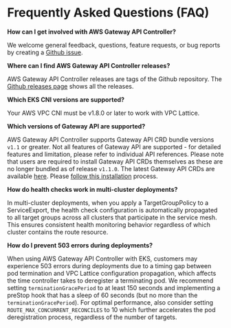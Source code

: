 # Frequently Asked Questions (FAQ)



**How can I get involved with AWS Gateway API Controller?**

We welcome general feedback, questions, feature requests, or bug reports by creating a [Github issue](https://github.com/aws/aws-application-networking-k8s/issues/new).

**Where can I find AWS Gateway API Controller releases?**

AWS Gateway API Controller releases are tags of the Github repository. The [Github releases page](https://github.com/aws/aws-application-networking-k8s/releases) shows all the releases.

**Which EKS CNI versions are supported?**

Your AWS VPC CNI must be v1.8.0 or later to work with VPC Lattice.

**Which versions of Gateway API are supported?**

AWS Gateway API Controller supports Gateway API CRD bundle versions `v1.1` or greater. Not all features of Gateway API are supported - for detailed features and limitation, please refer to individual API references. Please note that users are required to install Gateway API CRDs themselves as these are no longer bundled as of release `v1.1.0`. The latest Gateway API CRDs are available [here](https://gateway-api.sigs.k8s.io/). Please [follow this installation](https://gateway-api.sigs.k8s.io/guides/#installing-gateway-api) process.

**How do health checks work in multi-cluster deployments?**

In multi-cluster deployments, when you apply a TargetGroupPolicy to a ServiceExport, the health check configuration is automatically propagated to all target groups across all clusters that participate in the service mesh. This ensures consistent health monitoring behavior regardless of which cluster contains the route resource.

**How do I prevent 503 errors during deployments?**

When using AWS Gateway API Controller with EKS, customers may experience 503 errors during deployments due to a timing gap between pod termination and VPC Lattice configuration propagation, which affects the time controller takes to deregister a terminating pod. We recommend setting `terminationGracePeriod` to at least 150 seconds and implementing a preStop hook that has a sleep of 60 seconds (but no more than the `terminationGracePeriod`). For optimal performance, also consider setting `ROUTE_MAX_CONCURRENT_RECONCILES` to 10 which further accelerates the pod deregistration process, regardless of the number of targets.